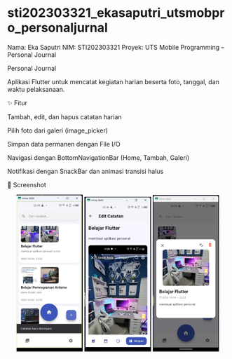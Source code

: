 # sti202303321_ekasaputri_utsmobpro_personaljurnal
Nama: Eka Saputri
NIM: STI202303321
Proyek: UTS Mobile Programming – Personal Journal

Personal Journal

Aplikasi Flutter untuk mencatat kegiatan harian beserta foto, tanggal, dan waktu pelaksanaan.

✨ Fitur

Tambah, edit, dan hapus catatan harian

Pilih foto dari galeri (image_picker)

Simpan data permanen dengan File I/O

Navigasi dengan BottomNavigationBar (Home, Tambah, Galeri)

Notifikasi dengan SnackBar dan animasi transisi halus

📸 Screenshot

<p align="center">
  <img src="https://raw.githubusercontent.com/ecca05052004/STI202303321_EkaSaputri_UTSMobPro/main/home.jpeg" alt="Home" width="30%"/>
  <img src="https://raw.githubusercontent.com/ecca05052004/STI202303321_EkaSaputri_UTSMobPro/main/add.jpeg" alt="Tambah" width="30%"/>
  <img src="https://raw.githubusercontent.com/ecca05052004/STI202303321_EkaSaputri_UTSMobPro/main/prevew.jpeg" alt="Galeri" width="30%"/>
</p>


